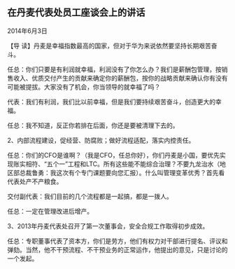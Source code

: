 ## 在丹麦代表处员工座谈会上的讲话

2014年6月3日



【导  读】丹麦是幸福指数最高的国家，但对于华为来说依然要坚持长期艰苦奋斗。



任总：你们只要是有利润就幸福，利润没有了你怎么办？我们是薪酬包管理，按销售收入、优质交付产生的贡献来确定你的薪酬包，按你的战略贡献来确认你有没有可能被提拔。大家没有了机会，你当领导的就幸福了吗？

代表：我们有利润，我们比以前幸福，但是我们要持续艰苦奋斗，创造更大的幸福。

任总：我不知道，反正你若排在后面，你还是要被清理下去的。

2、内部流程建设，促经营、防腐败；做好流程适配，落实内控责任。

任总：你们的CFO是谁啊？（我是CFO，任总你好），你们丹麦是小国，要优先实现账实相符、“五个一”工程和LTC。所有这些能不能综合治理？不要九龙治水（地区部总裁鲁勇：我这次有个专门课题要向您汇报）。什么叫管理变革优秀？首先看代表处产不产粮食。

交付副代表：我们目前的几个流程都是一起搞，都是一拨人。

任总：一定在管理改进后增产。

3、2013年丹麦代表处召开了第一次董事会，安全合规工作取得初步成效。

任总：专职董事代表了资本方，你们是劳方，他们有权力对干部进行提名、评议和弹劾。当然，他不干预流程、不干预业务的正常运作，他提出的意见，只是讨论的一个发起。
